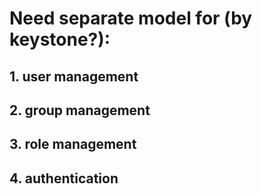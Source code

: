 # Need separate model for (by keystone?):
## 1. user management
## 2. group management
## 3. role management
## 4. authentication
